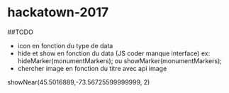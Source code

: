 # hackatown-2017
##TODO
* icon en fonction du type de data
* hide et show en fonction du data (JS coder manque interface) ex: hideMarker(monumentMarkers); ou showMarker(monumentMarkers);
* chercher image en fonction du titre avec api image

showNear(45.5016889,-73.56725599999999, 2)

